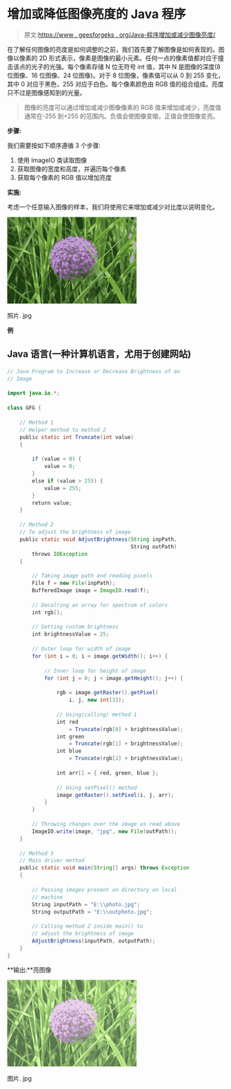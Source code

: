 # 增加或降低图像亮度的 Java 程序

> 原文:[https://www . geesforgeks . org/Java-程序增加或减少图像亮度/](https://www.geeksforgeeks.org/java-program-to-increase-or-decrease-brightness-of-an-image/)

在了解任何图像的亮度是如何调整的之前，我们首先要了解图像是如何表现的。图像以像素的 2D 形式表示，像素是图像的最小元素。任何一点的像素值都对应于撞击该点的光子的光强。每个像素存储 N 位无符号 int 值，其中 N 是图像的深度(8 位图像、16 位图像、24 位图像)。对于 8 位图像，像素值可以从 0 到 255 变化，其中 0 对应于黑色，255 对应于白色。每个像素颜色由 RGB 值的组合组成。亮度只不过是图像感知到的光量。

> 图像的亮度可以通过增加或减少图像像素的 RGB 值来增加或减少，亮度值通常在-255 到+255 的范围内。负值会使图像变暗，正值会使图像变亮。

**步骤:**

我们需要按如下顺序遵循 3 个步骤:

1.  使用 ImageIO 类读取图像
2.  获取图像的宽度和高度，并遍历每个像素
3.  获取每个像素的 RGB 值以增加亮度

**实施:**

考虑一个任意输入图像的样本，我们将使用它来增加或减少对比度以说明变化。

![](img/00f0225c26aa13aabdeaaa30996c63e2.png)

照片. jpg

**例**

## Java 语言(一种计算机语言，尤用于创建网站)

```java
// Java Program to Increase or Decrease Brightness of an
// Image

import java.io.*;

class GFG {

    // Method 1
    // Helper method to method 2
    public static int Truncate(int value)
    {

        if (value < 0) {
            value = 0;
        }
        else if (value > 255) {
            value = 255;
        }
        return value;
    }

    // Method 2
    // To adjust the brightness of image
    public static void AdjustBrightness(String inpPath,
                                        String outPath)
        throws IOException
    {

        // Taking image path and reading pixels
        File f = new File(inpPath);
        BufferedImage image = ImageIO.read(f);

        // Decalring an array for spectrum of colors
        int rgb[];

        // Setting custom brightness
        int brightnessValue = 25;

        // Outer loop for width of image
        for (int i = 0; i < image.getWidth(); i++) {

            // Inner loop for height of image
            for (int j = 0; j < image.getHeight(); j++) {

                rgb = image.getRaster().getPixel(
                    i, j, new int[3]);

                // Using(calling) method 1
                int red
                    = Truncate(rgb[0] + brightnessValue);
                int green
                    = Truncate(rgb[1] + brightnessValue);
                int blue
                    = Truncate(rgb[2] + brightnessValue);

                int arr[] = { red, green, blue };

                // Using setPixel() method
                image.getRaster().setPixel(i, j, arr);
            }
        }

        // Throwing changes over the image as read above
        ImageIO.write(image, "jpg", new File(outPath));
    }

    // Method 3
    // Main driver method
    public static void main(String[] args) throws Exception
    {

        // Passing images present on directory on local
        // machine
        String inputPath = "E:\\photo.jpg";
        String outputPath = "E:\\outphoto.jpg";

        // Calling method 2 inside main() to
        // adjust the brightness of image
        AdjustBrightness(inputPath, outputPath);
    }
}
```

**输出:**亮图像

![](img/e05029ac0a36848a05c3385275de2fa5.png)

图片. jpg